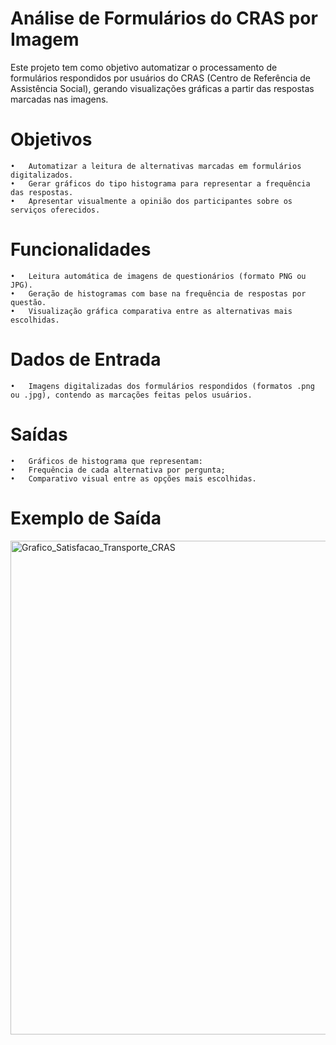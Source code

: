 # Análise de Formulários do CRAS por Imagem

Este projeto tem como objetivo automatizar o processamento de formulários respondidos por usuários do CRAS (Centro de Referência de Assistência Social), gerando visualizações gráficas a partir das respostas marcadas nas imagens.

# Objetivos
	•	Automatizar a leitura de alternativas marcadas em formulários digitalizados.
	•	Gerar gráficos do tipo histograma para representar a frequência das respostas.
	•	Apresentar visualmente a opinião dos participantes sobre os serviços oferecidos.

# Funcionalidades
	•	Leitura automática de imagens de questionários (formato PNG ou JPG).
	•	Geração de histogramas com base na frequência de respostas por questão.
	•	Visualização gráfica comparativa entre as alternativas mais escolhidas.

# Dados de Entrada
	•	Imagens digitalizadas dos formulários respondidos (formatos .png ou .jpg), contendo as marcações feitas pelos usuários.

# Saídas
	•	Gráficos de histograma que representam:
	•	Frequência de cada alternativa por pergunta;
	•	Comparativo visual entre as opções mais escolhidas.

# Exemplo de Saída

<img width="1389" height="790" alt="Grafico_Satisfacao_Transporte_CRAS" src="https://github.com/user-attachments/assets/d68aa3a1-c5f1-4275-a032-757ae369142a" />
